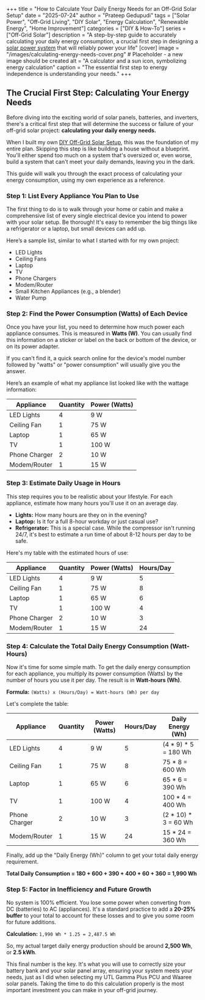 +++
title = "How to Calculate Your Daily Energy Needs for an Off-Grid Solar Setup"
date = "2025-07-24"
author = "Prateep Gedupudi"
tags = ["Solar Power", "Off-Grid Living", "DIY Solar", "Energy Calculation", "Renewable Energy", "Home Improvement"]
categories = ["DIY & How-To"]
series = ["Off-Grid Solar"]
description = "A step-by-step guide to accurately calculating your daily energy consumption, a crucial first step in designing a [solar power system](/posts/off-grid-solar-setup-on-a-budget/) that will reliably power your life"
[cover]
  image = "/images/calculating-energy-needs-cover.png" # Placeholder - a new image should be created
  alt = "A calculator and a sun icon, symbolizing energy calculation"
  caption = "The essential first step to energy independence is understanding your needs."
+++

## The Crucial First Step: Calculating Your Energy Needs

Before diving into the exciting world of solar panels, batteries, and inverters, there's a critical first step that will determine the success or failure of your off-grid solar project: **calculating your daily energy needs.**

When I built my own [DIY Off-Grid Solar Setup](/posts/off-grid-solar-setup-on-a-budget/), this was the foundation of my entire plan. Skipping this step is like building a house without a blueprint. You'll either spend too much on a system that's oversized or, even worse, build a system that can't meet your daily demands, leaving you in the dark.

This guide will walk you through the exact process of calculating your energy consumption, using my own experience as a reference.

### Step 1: List Every Appliance You Plan to Use

The first thing to do is to walk through your home or cabin and make a comprehensive list of every single electrical device you intend to power with your solar setup. Be thorough! It's easy to remember the big things like a refrigerator or a laptop, but small devices can add up.

Here’s a sample list, similar to what I started with for my own project:

*   LED Lights
*   Ceiling Fans
*   Laptop
*   TV
*   Phone Chargers
*   Modem/Router
*   Small Kitchen Appliances (e.g., a blender)
*   Water Pump

### Step 2: Find the Power Consumption (Watts) of Each Device

Once you have your list, you need to determine how much power each appliance consumes. This is measured in **Watts (W)**. You can usually find this information on a sticker or label on the back or bottom of the device, or on its power adapter.

If you can't find it, a quick search online for the device's model number followed by "watts" or "power consumption" will usually give you the answer.

Here’s an example of what my appliance list looked like with the wattage information:

| Appliance | Quantity | Power (Watts) |
|---|---|---|
| LED Lights | 4 | 9 W |
| Ceiling Fan | 1 | 75 W |
| Laptop | 1 | 65 W |
| TV | 1 | 100 W |
| Phone Charger | 2 | 10 W |
| Modem/Router | 1 | 15 W |

### Step 3: Estimate Daily Usage in Hours

This step requires you to be realistic about your lifestyle. For each appliance, estimate how many hours you'll use it on an average day.

*   **Lights:** How many hours are they on in the evening?
*   **Laptop:** Is it for a full 8-hour workday or just casual use?
*   **Refrigerator:** This is a special case. While the compressor isn't running 24/7, it's best to estimate a run time of about 8-12 hours per day to be safe.

Here's my table with the estimated hours of use:

| Appliance | Quantity | Power (Watts) | Hours/Day |
|---|---|---|---|
| LED Lights | 4 | 9 W | 5 |
| Ceiling Fan | 1 | 75 W | 8 |
| Laptop | 1 | 65 W | 6 |
| TV | 1 | 100 W | 4 |
| Phone Charger | 2 | 10 W | 3 |
| Modem/Router | 1 | 15 W | 24 |

### Step 4: Calculate the Total Daily Energy Consumption (Watt-Hours)

Now it's time for some simple math. To get the daily energy consumption for each appliance, you multiply its power consumption (Watts) by the number of hours you use it per day. The result is in **Watt-hours (Wh)**.

**Formula:** `(Watts) x (Hours/Day) = Watt-hours (Wh) per day`

Let's complete the table:

| Appliance | Quantity | Power (Watts) | Hours/Day | Daily Energy (Wh) |
|---|---|---|---|---|
| LED Lights | 4 | 9 W | 5 | (4 * 9) * 5 = 180 Wh |
| Ceiling Fan | 1 | 75 W | 8 | 75 * 8 = 600 Wh |
| Laptop | 1 | 65 W | 6 | 65 * 6 = 390 Wh |
| TV | 1 | 100 W | 4 | 100 * 4 = 400 Wh |
| Phone Charger | 2 | 10 W | 3 | (2 * 10) * 3 = 60 Wh |
| Modem/Router | 1 | 15 W | 24 | 15 * 24 = 360 Wh |

Finally, add up the "Daily Energy (Wh)" column to get your total daily energy requirement.

**Total Daily Consumption = 180 + 600 + 390 + 400 + 60 + 360 = 1,990 Wh**

### Step 5: Factor in Inefficiency and Future Growth

No system is 100% efficient. You lose some power when converting from DC (batteries) to AC (appliances). It's a standard practice to add a **20-25% buffer** to your total to account for these losses and to give you some room for future additions.

**Calculation:** `1,990 Wh * 1.25 = 2,487.5 Wh`

So, my actual target daily energy production should be around **2,500 Wh**, or **2.5 kWh**.

This final number is the key. It's what you will use to correctly size your battery bank and your solar panel array, ensuring your system meets your needs, just as I did when selecting my UTL Gamma Plus PCU and Waaree solar panels. Taking the time to do this calculation properly is the most important investment you can make in your off-grid journey.

